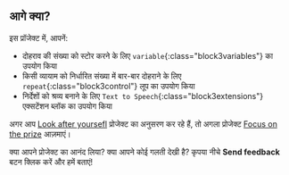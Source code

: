 ## आगे क्या?

इस प्रॉजेक्ट में, आपनें:
+ दोहराव की संख्या को स्टोर करने के लिए `variable`{:class="block3variables"} का उपयोग किया
+ किसी व्यायाम को निर्धारित संख्या में बार-बार दोहराने के लिए `repeat`{:class="block3control"} लूप का उपयोग किया
+ निर्देशों को श्रव्य बनाने के लिए `Text to Speech`{:class="block3extensions"} एक्सटेंशन ब्लॉक का उपयोग किया

अगर आप [Look after yoursefl](https://projects.raspberrypi.org/en/pathways/look-after-yourself) प्रोजेक्ट का अनुसरण कर रहे हैं, तो अगला प्रोजेक्ट [Focus on the prize](https://projects.raspberrypi.org/en/projects/focus-on-the-prize) आज़माएं।

क्या आपने प्रोजेक्ट का आनंद लिया? क्या आपने कोई गलती देखी है? कृपया नीचे **Send feedback** बटन क्लिक करें और हमें बताएं!
